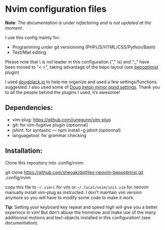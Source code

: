 
Nvim configuration files
========================

**Note**:
*The documentation is under refactoring and is not updated at the moment*.

I use this config mainly for:

- Programming under git versionning (PHP/JS/HTML/CSS/Python/Bash)
- Text/Mail editing

Please note that \ is not leader in this configuration ("," is) and ";," have
been moved to "< >", taking advantage of the bépo layout (see [bepoptimist][1]
plugin)

I used [dougblack.io][2] to help me organize and used a few settings/functions
suggested. I also used some of [Doug Ireton mirror pond settings][3]. Thank you
to all the people behind the plugins I used, it’s awesome!


Dependencies:
-------------

- vim-plug:   https://github.com/junegunn/vim-plug
- git:        for vim-fugitive plugin (optionnal)
- jshint:     for syntastic — npm install -g jshint (optionnal)
- languagetool: for grammar checking


Installation:
-------------

Clone this repository into .config/nvim:

  git clone https://github.com/sheoak/dotfiles-neovim-bepoptimist.git .config/nvim

copy this file to `~/.vimrc` for vim or `~/.local/nvim/init.vim` for neovim
manually install vim-plug as instructed.
I don't maintain vim version anymore so you will have to modify some code
to make it work.

**Tip**: Setting your keyboard key repeat and speed high will give you a better
experince in vim! But don't abuse the homerow and make use of the many
additionnal motions and text-objects installed in this configuration! (see
documentation).

[1]: https://github.com/sheoak/vim-bepoptimist
[2]: http://dougblack.io/words/a-good-vimrc.html
[3]: https://github.com/dougireton/mirror_pond/blob/master/vimrc
